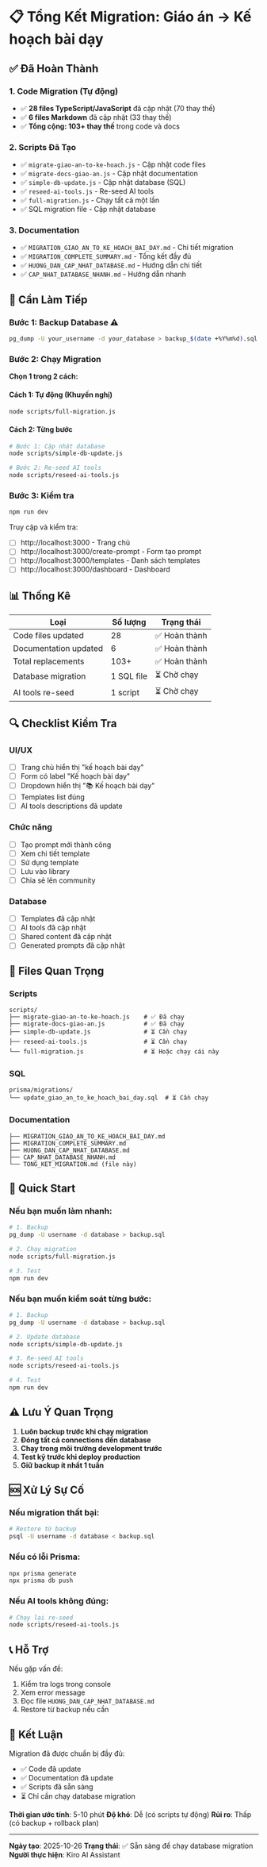 # 📋 Tổng Kết Migration: Giáo án → Kế hoạch bài dạy

## ✅ Đã Hoàn Thành

### 1. Code Migration (Tự động)
- ✅ **28 files TypeScript/JavaScript** đã cập nhật (70 thay thế)
- ✅ **6 files Markdown** đã cập nhật (33 thay thế)
- ✅ **Tổng cộng: 103+ thay thế** trong code và docs

### 2. Scripts Đã Tạo
- ✅ `migrate-giao-an-to-ke-hoach.js` - Cập nhật code files
- ✅ `migrate-docs-giao-an.js` - Cập nhật documentation
- ✅ `simple-db-update.js` - Cập nhật database (SQL)
- ✅ `reseed-ai-tools.js` - Re-seed AI tools
- ✅ `full-migration.js` - Chạy tất cả một lần
- ✅ SQL migration file - Cập nhật database

### 3. Documentation
- ✅ `MIGRATION_GIAO_AN_TO_KE_HOACH_BAI_DAY.md` - Chi tiết migration
- ✅ `MIGRATION_COMPLETE_SUMMARY.md` - Tổng kết đầy đủ
- ✅ `HUONG_DAN_CAP_NHAT_DATABASE.md` - Hướng dẫn chi tiết
- ✅ `CAP_NHAT_DATABASE_NHANH.md` - Hướng dẫn nhanh

## 🎯 Cần Làm Tiếp

### Bước 1: Backup Database ⚠️
```bash
pg_dump -U your_username -d your_database > backup_$(date +%Y%m%d).sql
```

### Bước 2: Chạy Migration
**Chọn 1 trong 2 cách:**

#### Cách 1: Tự động (Khuyến nghị)
```bash
node scripts/full-migration.js
```

#### Cách 2: Từng bước
```bash
# Bước 1: Cập nhật database
node scripts/simple-db-update.js

# Bước 2: Re-seed AI tools
node scripts/reseed-ai-tools.js
```

### Bước 3: Kiểm tra
```bash
npm run dev
```

Truy cập và kiểm tra:
- [ ] http://localhost:3000 - Trang chủ
- [ ] http://localhost:3000/create-prompt - Form tạo prompt
- [ ] http://localhost:3000/templates - Danh sách templates
- [ ] http://localhost:3000/dashboard - Dashboard

## 📊 Thống Kê

| Loại | Số lượng | Trạng thái |
|------|----------|------------|
| Code files updated | 28 | ✅ Hoàn thành |
| Documentation updated | 6 | ✅ Hoàn thành |
| Total replacements | 103+ | ✅ Hoàn thành |
| Database migration | 1 SQL file | ⏳ Chờ chạy |
| AI tools re-seed | 1 script | ⏳ Chờ chạy |

## 🔍 Checklist Kiểm Tra

### UI/UX
- [ ] Trang chủ hiển thị "kế hoạch bài dạy"
- [ ] Form có label "Kế hoạch bài dạy"
- [ ] Dropdown hiển thị "📚 Kế hoạch bài dạy"
- [ ] Templates list đúng
- [ ] AI tools descriptions đã update

### Chức năng
- [ ] Tạo prompt mới thành công
- [ ] Xem chi tiết template
- [ ] Sử dụng template
- [ ] Lưu vào library
- [ ] Chia sẻ lên community

### Database
- [ ] Templates đã cập nhật
- [ ] AI tools đã cập nhật
- [ ] Shared content đã cập nhật
- [ ] Generated prompts đã cập nhật

## 📁 Files Quan Trọng

### Scripts
```
scripts/
├── migrate-giao-an-to-ke-hoach.js    # ✅ Đã chạy
├── migrate-docs-giao-an.js           # ✅ Đã chạy
├── simple-db-update.js               # ⏳ Cần chạy
├── reseed-ai-tools.js                # ⏳ Cần chạy
└── full-migration.js                 # ⏳ Hoặc chạy cái này
```

### SQL
```
prisma/migrations/
└── update_giao_an_to_ke_hoach_bai_day.sql  # ⏳ Cần chạy
```

### Documentation
```
├── MIGRATION_GIAO_AN_TO_KE_HOACH_BAI_DAY.md
├── MIGRATION_COMPLETE_SUMMARY.md
├── HUONG_DAN_CAP_NHAT_DATABASE.md
├── CAP_NHAT_DATABASE_NHANH.md
└── TONG_KET_MIGRATION.md (file này)
```

## 🚀 Quick Start

### Nếu bạn muốn làm nhanh:

```bash
# 1. Backup
pg_dump -U username -d database > backup.sql

# 2. Chạy migration
node scripts/full-migration.js

# 3. Test
npm run dev
```

### Nếu bạn muốn kiểm soát từng bước:

```bash
# 1. Backup
pg_dump -U username -d database > backup.sql

# 2. Update database
node scripts/simple-db-update.js

# 3. Re-seed AI tools
node scripts/reseed-ai-tools.js

# 4. Test
npm run dev
```

## ⚠️ Lưu Ý Quan Trọng

1. **Luôn backup trước khi chạy migration**
2. **Đóng tất cả connections đến database**
3. **Chạy trong môi trường development trước**
4. **Test kỹ trước khi deploy production**
5. **Giữ backup ít nhất 1 tuần**

## 🆘 Xử Lý Sự Cố

### Nếu migration thất bại:
```bash
# Restore từ backup
psql -U username -d database < backup.sql
```

### Nếu có lỗi Prisma:
```bash
npx prisma generate
npx prisma db push
```

### Nếu AI tools không đúng:
```bash
# Chạy lại re-seed
node scripts/reseed-ai-tools.js
```

## 📞 Hỗ Trợ

Nếu gặp vấn đề:
1. Kiểm tra logs trong console
2. Xem error message
3. Đọc file `HUONG_DAN_CAP_NHAT_DATABASE.md`
4. Restore từ backup nếu cần

## 🎉 Kết Luận

Migration đã được chuẩn bị đầy đủ:
- ✅ Code đã update
- ✅ Documentation đã update
- ✅ Scripts đã sẵn sàng
- ⏳ Chỉ cần chạy database migration

**Thời gian ước tính**: 5-10 phút
**Độ khó**: Dễ (có scripts tự động)
**Rủi ro**: Thấp (có backup + rollback plan)

---

**Ngày tạo**: 2025-10-26
**Trạng thái**: ✅ Sẵn sàng để chạy database migration
**Người thực hiện**: Kiro AI Assistant
